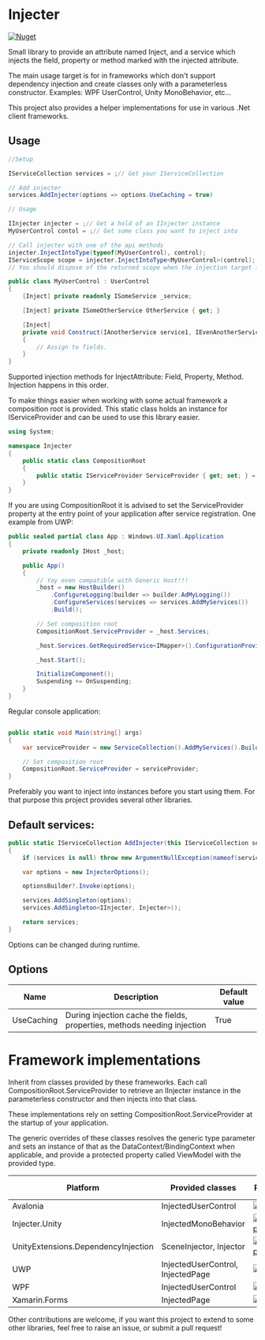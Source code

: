 # Injecter

[![Nuget](https://img.shields.io/nuget/v/Injecter)](https://www.nuget.org/packages/Injecter/)

Small library to provide an attribute named Inject, and a service which injects the field, property or method marked with the injected attribute.

The main usage target is for in frameworks which don't support dependency injection and create classes only with a parameterless constructor. Examples: WPF UserControl, Unity MonoBehavior, etc...

This project also provides a helper implementations for use in various .Net client frameworks.

## Usage

```c#
//Setup

IServiceCollection services = ;// Get your IServiceCollection

// Add injecter
services.AddInjecter(options => options.UseCaching = true)

// Usage

IInjecter injecter = ;// Get a hold of an IInjecter instance
MyUserControl contol = ;// Get some class you want to inject into

// Call injecter with one of the api methods
injecter.InjectIntoType(typeof(MyUserControl), control);
IServiceScope scope = injecter.InjectIntoType<MyUserControl>(control);
// You should dispose of the returned scope when the injection target is no longer in use.

public class MyUserControl : UserControl
{
    [Inject] private readonly ISomeService _service;

    [Inject] private ISomeOtherService OtherService { get; }

    [Inject]
    private void Construct(IAnotherService service1, IEvenAnotherService service2)
    {
        // Assign to fields.
    }
}

```

Supported injection methods for InjectAttribute: Field, Property, Method. Injection happens in this order. 

To make things easier when working with some actual framework a composition root is provided. This static class holds an instance for IServiceProvider and can be used to use this library easier.

```c#
using System;

namespace Injecter
{
    public static class CompositionRoot
    {
        public static IServiceProvider ServiceProvider { get; set; } = default;
    }
}
```

If you are using CompositionRoot it is advised to set the ServiceProvider property at the entry point of your application after service registration. One example from UWP:

```c#
public sealed partial class App : Windows.UI.Xaml.Application
{
    private readonly IHost _host;

    public App()
    {
        // Yay even compatible with Generic Host!!!
        _host = new HostBuilder()
            .ConfigureLogging(builder => builder.AdMyLogging())
            .ConfigureServices(services => services.AddMyServices())
            .Build();

        // Set composition root
        CompositionRoot.ServiceProvider = _host.Services;

        _host.Services.GetRequiredService<IMapper>().ConfigurationProvider.AssertConfigurationIsValid();

        _host.Start();

        InitializeComponent();
        Suspending += OnSuspending;
    }
}
```

Regular console application:

```c#

public static void Main(string[] args)
{
    var serviceProvider = new ServiceCollection().AddMyServices().BuildServiceProvider();

    // Set composition root
    CompositionRoot.ServiceProvider = serviceProvider;
}

```

Preferably you want to inject into instances before you start using them. For that purpose this project provides several other libraries.

## Default services:

```c#
public static IServiceCollection AddInjecter(this IServiceCollection services, Action<InjecterOptions> optionsBuilder = null)
{
    if (services is null) throw new ArgumentNullException(nameof(services));

    var options = new InjecterOptions();

    optionsBuilder?.Invoke(options);

    services.AddSingleton(options);
    services.AddSingleton<IInjecter, Injecter>();

    return services;
}
```

Options can be changed during runtime.

## Options

| Name | Description | Default value|
|---|---|---|
| UseCaching | During injection cache the fields, properties, methods needing injection | True|

# Framework implementations

Inherit from classes provided by these frameworks. Each call CompositionRoot.ServiceProvider to retrieve an IInjecter instance in the parameterless constructor and then injects into that class.

These implementations rely on setting CompositionRoot.ServiceProvider at the startup of your application.

The generic overrides of these classes resolves the generic type parameter and sets an instance of that as the DataContext/BindingContext when applicable, and provide a protected property called ViewModel with the provided type.

| Platform | Provided classes | Package | Project site |
| --- | --- | --- | --- |
| Avalonia | InjectedUserControl | [![Nuget](https://img.shields.io/nuget/v/Injecter.Avalonia)](https://www.nuget.org/packages/Injecter.Avalonia/) | [link](https://github.com/KuraiAndras/Injecter) |
| Injecter.Unity | InjectedMonoBehavior | [![openupm](https://img.shields.io/npm/v/com.injecter.unity?label=openupm&registry_uri=https://package.openupm.com)](https://openupm.com/packages/com.injecter.unity/) | [link](https://github.com/KuraiAndras/Injecter) |
| UnityExtensions.DependencyInjection | SceneInjector, Injector | [![openupm](https://img.shields.io/npm/v/com.unityextensions.dependencyinjection?label=openupm&registry_uri=https://package.openupm.com)](https://openupm.com/packages/com.unityextensions.dependencyinjection/) | [link](https://github.com/KuraiAndras/UnityExtensions.DependencyInjection) |
| UWP | InjectedUserControl, InjectedPage |  [![Nuget](https://img.shields.io/nuget/v/Injecter.Uwp)](https://www.nuget.org/packages/Injecter.Uwp/) | [link](https://github.com/KuraiAndras/Injecter) |
| WPF | InjectedUserControl | [![Nuget](https://img.shields.io/nuget/v/Injecter.Wpf)](https://www.nuget.org/packages/Injecter.Wpf/) | [link](https://github.com/KuraiAndras/Injecter) |
| Xamarin.Forms | InjectedPage| [![Nuget](https://img.shields.io/nuget/v/Injecter.Xamarin.Forms)](https://www.nuget.org/packages/Injecter.Xamarin.Forms/) | [link](https://github.com/KuraiAndras/Injecter) |

Other contributions are welcome, if you want this project to extend to some other libraries, feel free to raise an issue, or submit a pull request!
